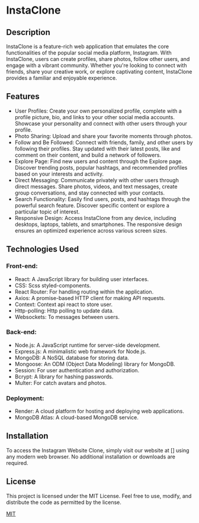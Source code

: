 # InstaClone

## Description
InstaClone is a feature-rich web application that emulates the core functionalities of the popular social media platform, Instagram. With InstaClone, users can create profiles, share photos, follow other users, and engage with a vibrant community. Whether you're looking to connect with friends, share your creative work, or explore captivating content, InstaClone provides a familiar and enjoyable experience.

## Features
- User Profiles: Create your own personalized profile, complete with a profile picture, bio, and links to your other social media accounts. Showcase your personality and connect with other users through your profile.
- Photo Sharing: Upload and share your favorite moments through photos.
- Follow and Be Followed: Connect with friends, family, and other users by following their profiles. Stay updated with their latest posts, like and comment on their content, and build a network of followers.
- Explore Page: Find new users and content through the Explore page. Discover trending posts, popular hashtags, and recommended profiles based on your interests and activity.
- Direct Messaging: Communicate privately with other users through direct messages. Share photos, videos, and text messages, create group conversations, and stay connected with your contacts.
- Search Functionality: Easily find users, posts, and hashtags through the powerful search feature. Discover specific content or explore a particular topic of interest.
- Responsive Design: Access InstaClone from any device, including desktops, laptops, tablets, and smartphones. The responsive design ensures an optimized experience across various screen sizes.

## Technologies Used
### Front-end:
- React: A JavaScript library for building user interfaces.
- CSS: Scss styled-components.
- React Router: For handling routing within the application.
- Axios: A promise-based HTTP client for making API requests.
- Context: Context api react to store user.
- Http-polling: Http polling to update data.
- Websockets: To messages between users.
### Back-end:
- Node.js: A JavaScript runtime for server-side development.
- Express.js: A minimalistic web framework for Node.js.
- MongoDB: A NoSQL database for storing data.
- Mongoose: An ODM (Object Data Modeling) library for MongoDB.
- Session: For user authentication and authorization.
- Bcrypt: A library for hashing passwords.
- Multer: For catch avatars and photos.
### Deployment:
- Render: A cloud platform for hosting and deploying web applications.
- MongoDB Atlas: A cloud-based MongoDB service.
## Installation
To access the Instagram Website Clone, simply visit our website at [] using any modern web browser. No additional installation or downloads are required.
## License
This project is licensed under the MIT License. Feel free to use, modify, and distribute the code as permitted by the license.

[MIT](https://choosealicense.com/licenses/mit/)
